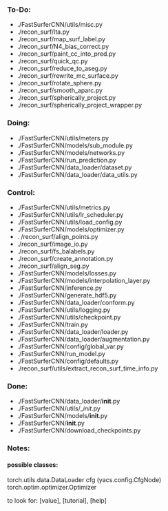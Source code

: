 ### To-Do:

- ./FastSurferCNN/utils/misc.py
- ./recon_surf/lta.py
- ./recon_surf/map_surf_label.py
- ./recon_surf/N4_bias_correct.py
- ./recon_surf/paint_cc_into_pred.py
- ./recon_surf/quick_qc.py
- ./recon_surf/reduce_to_aseg.py
- ./recon_surf/rewrite_mc_surface.py
- ./recon_surf/rotate_sphere.py
- ./recon_surf/smooth_aparc.py
- ./recon_surf/spherically_project.py
- ./recon_surf/spherically_project_wrapper.py

### Doing:

- ./FastSurferCNN/utils/meters.py
- ./FastSurferCNN/models/sub_module.py
- ./FastSurferCNN/models/networks.py
- ./FastSurferCNN/run_prediction.py 
- ./FastSurferCNN/data_loader/dataset.py
- ./FastSurferCNN/data_loader/data_utils.py

### Control:

- ./FastSurferCNN/utils/metrics.py
- ./FastSurferCNN/utils/lr_scheduler.py
- ./FastSurferCNN/utils/load_config.py
- ./FastSurferCNN/models/optimizer.py
- . /recon_surf/align_points.py
- ./recon_surf/image_io.py
- ./recon_surf/fs_balabels.py
- ./recon_surf/create_annotation.py
- ./recon_surf/align_seg.py
- ./FastSurferCNN/models/losses.py
- ./FastSurferCNN/models/interpolation_layer.py
- ./FastSurferCNN/inference.py
- ./FastSurferCNN/generate_hdf5.py
- ./FastSurferCNN/data_loader/conform.py
- ./FastSurferCNN/utils/logging.py
- ./FastSurferCNN/utils/checkpoint.py
- ./FastSurferCNN/train.py
- ./FastSurferCNN/data_loader/loader.py
- ./FastSurferCNN/data_loader/augmentation.py
- ./FastSurferCNN/config/global_var.py
- ./FastSurferCNN/run_model.py
- ./FastSurferCNN/config/defaults.py
- ./recon_surf/utils/extract_recon_surf_time_info.py

### Done:
- ./FastSurferCNN/data_loader/__init__.py
- ./FastSurferCNN/utils/__init_.py
- ./FastSurferCNN/models/__init__.py
- ./FastSurferCNN/__init__.py
- ./FastSurferCNN/download_checkpoints.py

### Notes:

#### possible classes:

torch.utils.data.DataLoader
cfg (yacs.config.CfgNode)
torch.optim.optimizer.Optimizer

to look for: [value], [tutorial], [help]




